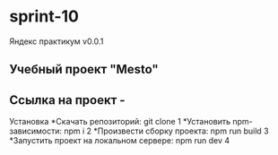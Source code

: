 # sprint-10

Яндекс практикум
v0.0.1

Учебный проект "Мesto"
----------------------------------
Ссылка на проект - 
----------------------------------

Установка
*Скачать репозиторий: git clone  1
*Установить npm-зависимости: npm i 2 
*Произвести сборку проекта: npm run build 3
*Запустить проект на локальном сервере: npm run dev 4
